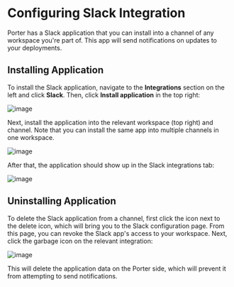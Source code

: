 # Configuring Slack Integration

Porter has a Slack application that you can install into a channel of any workspace you're part of. This app will send notifications on updates to your deployments.

## Installing Application

To install the Slack application, navigate to the **Integrations** section on the left and click **Slack**. Then, click **Install application** in the top right:

![image](https://user-images.githubusercontent.com/25856165/128559944-d14cb6f9-8bfd-4294-8ed1-5455f3c3304d.png)

Next, install the application into the relevant workspace (top right) and channel. Note that you can install the same app into multiple channels in one workspace.

![image](https://user-images.githubusercontent.com/25856165/128560147-ab5308db-ec0c-49f2-a2c8-9405f205665b.png)

After that, the application should show up in the Slack integrations tab:

![image](https://user-images.githubusercontent.com/25856165/128560472-bd4d35c3-31d5-4ee1-b137-206d3b914c13.png)

## Uninstalling Application

To delete the Slack application from a channel, first click the icon next to the delete icon, which will bring you to the Slack configuration page. From this page, you can revoke the Slack app's access to your workspace. Next, click the garbage icon on the relevant integration:

![image](https://user-images.githubusercontent.com/25856165/128560956-35b5051d-cb7e-49d7-bc70-b26cfdd718f8.png)

This will delete the application data on the Porter side, which will prevent it from attempting to send notifications. 
